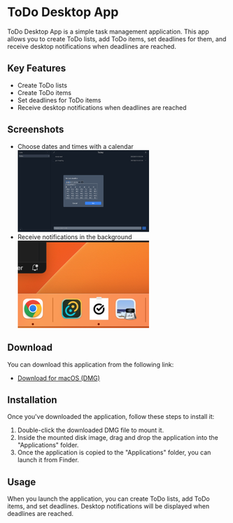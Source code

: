 # ToDo Desktop App

ToDo Desktop App is a simple task management application. This app allows you to create ToDo lists, add ToDo items, set deadlines for them, and receive desktop notifications when deadlines are reached.

## Key Features

- Create ToDo lists
- Create ToDo items
- Set deadlines for ToDo items
- Receive desktop notifications when deadlines are reached

## Screenshots

- Choose dates and times with a calendar
  <img src="./screenshot/calendar.png" width="300px">
- Receive notifications in the background
  <img src="./screenshot/app_icon.png" width="300px">

## Download

You can download this application from the following link:

- [Download for macOS (DMG)](https://github.com/taiyou1116/tauri-todo-app-practice/releases/tag/v1.0.0)

## Installation

Once you've downloaded the application, follow these steps to install it:

1. Double-click the downloaded DMG file to mount it.
2. Inside the mounted disk image, drag and drop the application into the "Applications" folder.
3. Once the application is copied to the "Applications" folder, you can launch it from Finder.

## Usage

When you launch the application, you can create ToDo lists, add ToDo items, and set deadlines. Desktop notifications will be displayed when deadlines are reached.
